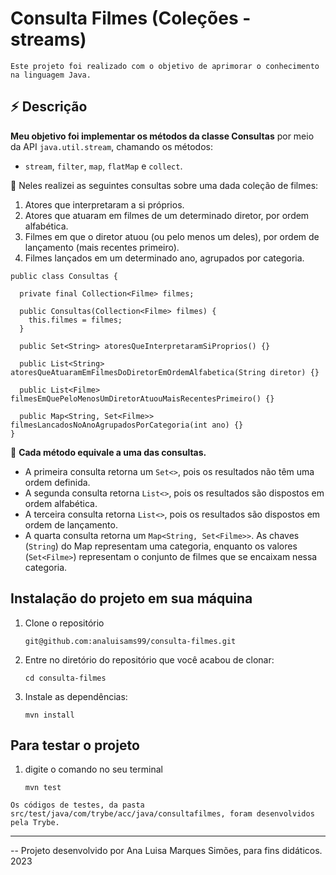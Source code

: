 # Consulta Filmes (Coleções - streams)

    Este projeto foi realizado com o objetivo de aprimorar o conhecimento na linguagem Java.

## :zap: Descrição

**Meu objetivo foi implementar os métodos da classe Consultas** por meio da API `java.util.stream`, chamando os métodos: 
   - `stream`, `filter`, `map`, `flatMap` e `collect`.

:pushpin: Neles realizei as seguintes consultas sobre uma dada coleção de filmes:

  1. Atores que interpretaram a si próprios.
  2. Atores que atuaram em filmes de um determinado diretor, por ordem alfabética.
  3. Filmes em que o diretor atuou (ou pelo menos um deles), por ordem de lançamento (mais recentes primeiro).
  4. Filmes lançados em um determinado ano, agrupados por categoria.

```
public class Consultas {

  private final Collection<Filme> filmes;

  public Consultas(Collection<Filme> filmes) {
    this.filmes = filmes;
  }

  public Set<String> atoresQueInterpretaramSiProprios() {}

  public List<String> atoresQueAtuaramEmFilmesDoDiretorEmOrdemAlfabetica(String diretor) {}

  public List<Filme> filmesEmQuePeloMenosUmDiretorAtuouMaisRecentesPrimeiro() {}

  public Map<String, Set<Filme>> filmesLancadosNoAnoAgrupadosPorCategoria(int ano) {}
}
```

:pushpin: **Cada método equivale a uma das consultas.**

- A primeira consulta retorna um `Set<>`, pois os resultados não têm uma ordem definida.
- A segunda consulta retorna `List<>`, pois os resultados são dispostos em ordem alfabética.
- A terceira consulta retorna `List<>`, pois os resultados são dispostos em ordem de lançamento.
- A quarta consulta retorna um `Map<String, Set<Filme>>`. As chaves (`String`) do Map representam uma categoria, enquanto os valores (`Set<Filme>`) representam o conjunto de filmes que se encaixam nessa categoria.


## Instalação do projeto em sua máquina
  1. Clone o repositório
   
     `git@github.com:analuisams99/consulta-filmes.git`
    
  2. Entre no diretório do repositório que você acabou de clonar:
  
     `cd consulta-filmes`

  3. Instale as dependências:
    
     `mvn install`

## Para testar o projeto
  1. digite o comando no seu terminal
      
      `mvn test`
      
    Os códigos de testes, da pasta src/test/java/com/trybe/acc/java/consultafilmes, foram desenvolvidos pela Trybe.
    
---

-- Projeto desenvolvido por Ana Luisa Marques Simões, para fins didáticos. 2023
